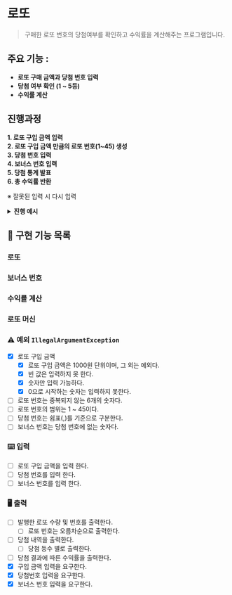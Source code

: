 # 로또

> 구매한 로또 번호의 당첨여부를 확인하고 수익률을 계산해주는 프로그램입니다.

## 주요 기능 :
- **로또 구매 금액과 당첨 번호 입력**
- **당첨 여부 확인 (1 ~ 5등)**
- **수익률 계산**


## 진행과정 
**1. 로또 구입 금액 입력**  <br>
**2. 로또 구입 금액 만큼의 로또 번호(1~45) 생성**  <br>
**3. 당첨 번호 입력** <br>
**4. 보너스 번호 입력** <br>
**5. 당첨 통계 발표** <br>
**6. 총 수익률 반환** <br>

※ 잘못된 입력 시 다시 입력
<details><summary> <strong>진행 예시 </strong>
</summary>  

```text
구입금액을 입력해 주세요.
8000

8개를 구매했습니다.
[8, 21, 23, 41, 42, 43] 
[3, 5, 11, 16, 32, 38] 
[7, 11, 16, 35, 36, 44] 
[1, 8, 11, 31, 41, 42] 
[13, 14, 16, 38, 42, 45] 
[7, 11, 30, 40, 42, 43] 
[2, 13, 22, 32, 38, 45] 
[1, 3, 5, 14, 22, 45]

당첨 번호를 입력해 주세요.
1,2,3,4,5,6

보너스 번호를 입력해 주세요.
7

당첨 통계
---
3개 일치 (5,000원) - 1개
4개 일치 (50,000원) - 0개
5개 일치 (1,500,000원) - 0개
5개 일치, 보너스 볼 일치 (30,000,000원) - 0개
6개 일치 (2,000,000,000원) - 0개
총 수익률은 62.5%입니다.
```
</details>

## 📌 구현 기능 목록

### 로또

### 보너스 번호

### 수익률 계산

### 로또 머신

### ⚠️ 예외 ```IllegalArgumentException```
- [x] 로또 구입 금액
  - [x] 로또 구입 금액은 1000원 단위이며, 그 외는 예외다.
  - [x] 빈 값은 입력하지 못 한다.
  - [x] 숫자만 입력 가능하다.
  - [x] 0으로 시작하는 숫자는 입력하지 못한다.
- [ ] 로또 번호는 중복되지 않는 6개의 숫자다.
- [ ] 로또 번호의 범위는 1 ~ 45이다.
- [ ] 당첨 번호는 쉼표(,)를 기준으로 구분한다.
- [ ] 보너스 번호는 당첨 번호에 없는 숫자다.

### ⌨️ 입력
- [ ] 로또 구입 금액을 입력 한다.
- [ ] 당첨 번호를 입력 한다.
- [ ] 보너스 번호를 입력 한다.

### 🖥️ 출력
- [ ] 발행한 로또 수량 및 번호를 출력한다.
  - [ ] 로또 번호는 오름차순으로 출력한다.
- [ ] 당첨 내역을 출력한다.
  - [ ] 당첨 등수 별로 출력한다.
- [ ] 당첨 결과에 따른 수익률을 출력한다.
- [x] 구입 금액 입력을 요구한다.
- [x] 당첨번호 입력을 요구한다.
- [x] 보너스 번호 입력을 요구한다.